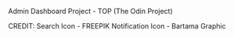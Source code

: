 Admin Dashboard Project - TOP (The Odin Project)

CREDIT:
Search Icon - FREEPIK 
Notification Icon - Bartama Graphic